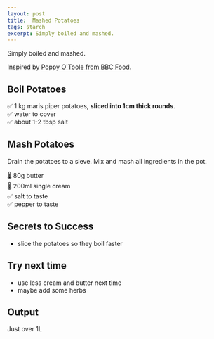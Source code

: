 ```yaml
---
layout: post
title:  Mashed Potatoes
tags: starch
excerpt: Simply boiled and mashed.
---
```

Simply boiled and mashed.

Inspired by [Poppy O'Toole from BBC Food](https://www.bbc.co.uk/food/recipes/mashedpotatoes_90230).

## Boil Potatoes
✅ 1 kg maris piper potatoes, **sliced into 1cm thick rounds**.  
✅ water to cover  
✅ about 1-2 tbsp salt

## Mash Potatoes
Drain the potatoes to a sieve. Mix and mash all ingredients in the pot.

🌡️ 80g butter  
🌡️ 200ml single cream  
✅ salt to taste  
✅ pepper to taste  

## Secrets to Success

- slice the potatoes so they boil faster

## Try next time
- use less cream and butter next time
- maybe add some herbs

## Output
Just over 1L